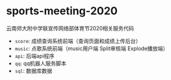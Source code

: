 # sports-meeting-2020
云南师大附中学联宣传网络部体育节2020相关服务代码

* `score`: 成绩查询系统前端（查询页面和成绩上传后台）
* `music`: 点歌系统前端（music用户端 Split审核端 Explode播放端）
* `api`: 后端api程序
* `qq`: qq机器人服务脚本
* `sql`: 数据库数据